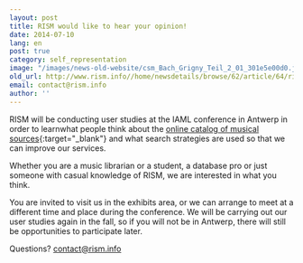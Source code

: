 ```yaml
---
layout: post
title: RISM would like to hear your opinion!
date: 2014-07-10
lang: en
post: true
category: self_representation
image: "/images/news-old-website/csm_Bach_Grigny_Teil_2_01_301e5e00d0.jpg"
old_url: http://www.rism.info//home/newsdetails/browse/62/article/64/rism-would-like-to-hear-your-opinion.html
email: contact@rism.info
author: ''
---
```


RISM will be conducting user studies at the IAML conference in Antwerp in order to learnwhat people think about the [online catalog of musical sources](http://opac.rism.info/){:target="_blank"} and what search strategies are used so that we can improve our services.

Whether you are a music librarian or a student, a database pro or just someone with casual knowledge of RISM, we are interested in what you think.

You are invited to visit us in the exhibits area, or we can arrange to meet at a different time and place during the conference. We will be carrying out our user studies again in the fall, so if you will not be in Antwerp, there will still be opportunities to participate later.

Questions? [contact@rism.info](mailto:contact@rism.info)